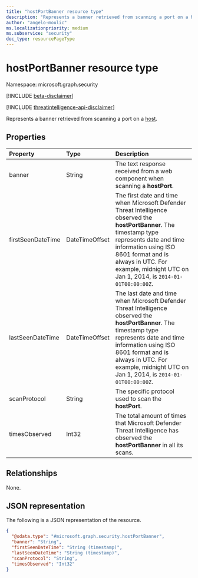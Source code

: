 ```yaml
---
title: "hostPortBanner resource type"
description: "Represents a banner retrieved from scanning a port on a host."
author: "angelo-moulic"
ms.localizationpriority: medium
ms.subservice: "security"
doc_type: resourcePageType
---
```


# hostPortBanner resource type

Namespace: microsoft.graph.security

[!INCLUDE [beta-disclaimer](../../includes/beta-disclaimer.md)]

[!INCLUDE [threatintelligence-api-disclaimer](../../includes/threatintelligence-api-disclaimer.md)]

Represents a banner retrieved from scanning a port on a [host](../resources/security-host.md).

## Properties

| Property          | Type           | Description                                                                                                                                                                                                                                                                 |
| :---------------- | :------------- | :-------------------------------------------------------------------------------------------------------------------------------------------------------------------------------------------------------------------------------------------------------------------------- |
| banner            | String         | The text response received from a web component when scanning a **hostPort**.                                                                                                                                                                                               |
| firstSeenDateTime | DateTimeOffset | The first date and time when Microsoft Defender Threat Intelligence observed the **hostPortBanner**. The timestamp type represents date and time information using ISO 8601 format and is always in UTC. For example, midnight UTC on Jan 1, 2014, is `2014-01-01T00:00:00Z`. |
| lastSeenDateTime  | DateTimeOffset | The last date and time when Microsoft Defender Threat Intelligence observed the **hostPortBanner**. The timestamp type represents date and time information using ISO 8601 format and is always in UTC. For example, midnight UTC on Jan 1, 2014, is `2014-01-01T00:00:00Z`.  |
| scanProtocol      | String         | The specific protocol used to scan the **hostPort**.                                                                                                                                                                                                                        |
| timesObserved     | Int32          | The total amount of times that Microsoft Defender Threat Intelligence has observed the **hostPortBanner** in all its scans.                                                                                                                                                      |

## Relationships

None.

## JSON representation

The following is a JSON representation of the resource.

<!-- {
  "blockType": "resource",
  "@odata.type": "microsoft.graph.security.hostPortBanner"
}
-->

```json
{
  "@odata.type": "#microsoft.graph.security.hostPortBanner",
  "banner": "String",
  "firstSeenDateTime": "String (timestamp)",
  "lastSeenDateTime": "String (timestamp)",
  "scanProtocol": "String",
  "timesObserved": "Int32"
}
```
